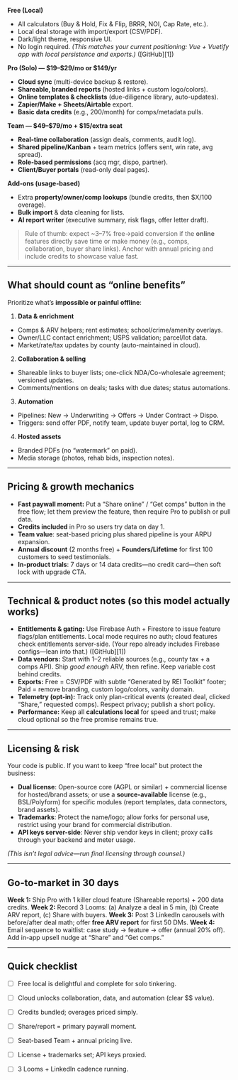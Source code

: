 **Free (Local)**

* All calculators (Buy & Hold, Fix & Flip, BRRR, NOI, Cap Rate, etc.).
* Local deal storage with import/export (CSV/PDF).
* Dark/light theme, responsive UI.
* No login required.
  *(This matches your current positioning: Vue + Vuetify app with local persistence and exports.)* ([GitHub][1])

**Pro (Solo) — \$19–\$29/mo or \$149/yr**

* **Cloud sync** (multi-device backup & restore).
* **Shareable, branded reports** (hosted links + custom logo/colors).
* **Online templates & checklists** (due-diligence library, auto-updates).
* **Zapier/Make + Sheets/Airtable** export.
* **Basic data credits** (e.g., 200/month) for comps/metadata pulls.

**Team — \$49–\$79/mo + \$15/extra seat**

* **Real-time collaboration** (assign deals, comments, audit log).
* **Shared pipeline/Kanban** + team metrics (offers sent, win rate, avg spread).
* **Role-based permissions** (acq mgr, dispo, partner).
* **Client/Buyer portals** (read-only deal pages).

**Add-ons (usage-based)**

* Extra **property/owner/comp lookups** (bundle credits, then \$X/100 overage).
* **Bulk import** & data cleaning for lists.
* **AI report writer** (executive summary, risk flags, offer letter draft).

> Rule of thumb: expect \~3–7% free→paid conversion if the **online** features directly save time or make money (e.g., comps, collaboration, buyer share links). Anchor with annual pricing and include credits to showcase value fast.

---

## What should count as “online benefits”

Prioritize what’s **impossible or painful offline**:

1. **Data & enrichment**

* Comps & ARV helpers; rent estimates; school/crime/amenity overlays.
* Owner/LLC contact enrichment; USPS validation; parcel/lot data.
* Market/rate/tax updates by county (auto-maintained in cloud).

2. **Collaboration & selling**

* Shareable links to buyer lists; one-click NDA/Co-wholesale agreement; versioned updates.
* Comments/mentions on deals; tasks with due dates; status automations.

3. **Automation**

* Pipelines: New → Underwriting → Offers → Under Contract → Dispo.
* Triggers: send offer PDF, notify team, update buyer portal, log to CRM.

4. **Hosted assets**

* Branded PDFs (no “watermark” on paid).
* Media storage (photos, rehab bids, inspection notes).

---

## Pricing & growth mechanics

* **Fast paywall moment:** Put a “Share online” / “Get comps” button in the free flow; let them preview the feature, then require Pro to publish or pull data.
* **Credits included** in Pro so users try data on day 1.
* **Team value**: seat-based pricing plus shared pipeline is your ARPU expansion.
* **Annual discount** (2 months free) + **Founders/Lifetime** for first 100 customers to seed testimonials.
* **In-product trials**: 7 days or 14 data credits—no credit card—then soft lock with upgrade CTA.

---

## Technical & product notes (so this model actually works)

* **Entitlements & gating:** Use Firebase Auth + Firestore to issue feature flags/plan entitlements. Local mode requires no auth; cloud features check entitlements server-side. (Your repo already includes Firebase configs—lean into that.) ([GitHub][1])
* **Data vendors:** Start with 1–2 reliable sources (e.g., county tax + a comps API). Ship *good enough* ARV, then refine. Keep variable cost behind credits.
* **Exports:** Free = CSV/PDF with subtle “Generated by REI Toolkit” footer; Paid = remove branding, custom logo/colors, vanity domain.
* **Telemetry (opt-in):** Track only plan-critical events (created deal, clicked “Share,” requested comps). Respect privacy; publish a short policy.
* **Performance:** Keep all **calculations local** for speed and trust; make cloud optional so the free promise remains true.

---

## Licensing & risk

Your code is public. If you want to keep “free local” but protect the business:

* **Dual license**: Open-source core (AGPL or similar) + commercial license for hosted/brand assets; or use a **source-available** license (e.g., BSL/Polyform) for specific modules (report templates, data connectors, brand assets).
* **Trademarks**: Protect the name/logo; allow forks for personal use, restrict using your brand for commercial distribution.
* **API keys server-side**: Never ship vendor keys in client; proxy calls through your backend and meter usage.

*(This isn’t legal advice—run final licensing through counsel.)*

---

## Go-to-market in 30 days

**Week 1:** Ship Pro with 1 killer cloud feature (Shareable reports) + 200 data credits.
**Week 2:** Record 3 Looms: (a) Analyze a deal in 5 min, (b) Create ARV report, (c) Share with buyers.
**Week 3:** Post 3 LinkedIn carousels with before/after deal math; offer **free ARV report** for first 50 DMs.
**Week 4:** Email sequence to waitlist: case study → feature → offer (annual 20% off). Add in-app upsell nudge at “Share” and “Get comps.”

---

## Quick checklist

* [ ] Free local is delightful and complete for solo tinkering.
* [ ] Cloud unlocks collaboration, data, and automation (clear \$\$ value).
* [ ] Credits bundled; overages priced simply.
* [ ] Share/report = primary paywall moment.
* [ ] Seat-based Team + annual pricing live.
* [ ] License + trademarks set; API keys proxied.
* [ ] 3 Looms + LinkedIn cadence running.


